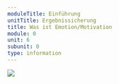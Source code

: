 ```yaml
---
moduleTitle: Einführung
unitTitle: Ergebnissicherung
title: Was ist Emotion/Motivation
module: 0
unit: 6
subunit: 0
type: information
---
```


![](motivation_emotion.PNG)